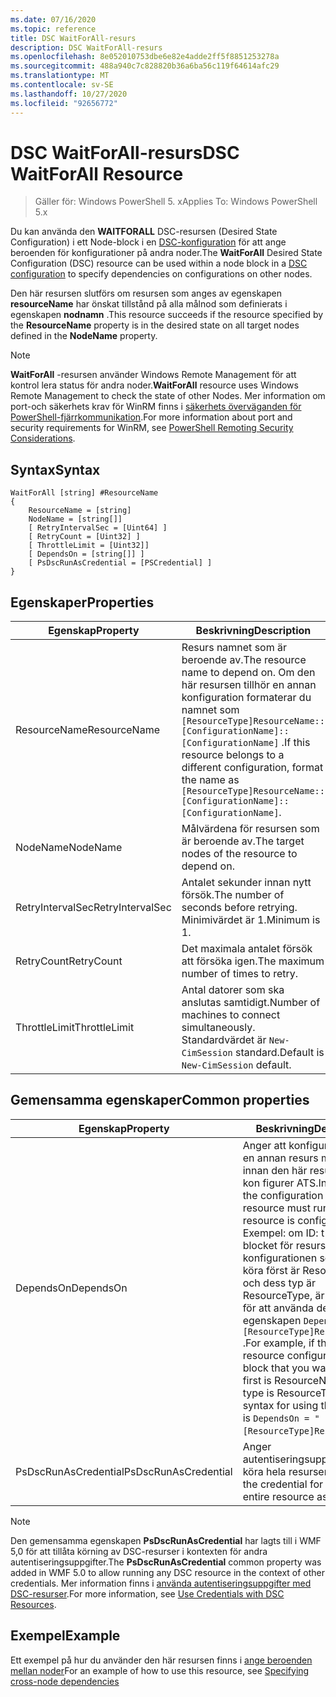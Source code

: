 ```yaml
---
ms.date: 07/16/2020
ms.topic: reference
title: DSC WaitForAll-resurs
description: DSC WaitForAll-resurs
ms.openlocfilehash: 8e052010753dbe6e82e4adde2ff5f8851253278a
ms.sourcegitcommit: 488a940c7c828820b36a6ba56c119f64614afc29
ms.translationtype: MT
ms.contentlocale: sv-SE
ms.lasthandoff: 10/27/2020
ms.locfileid: "92656772"
---
```

# <a name="dsc-waitforall-resource"></a><span data-ttu-id="6689a-103">DSC WaitForAll-resurs</span><span class="sxs-lookup"><span data-stu-id="6689a-103">DSC WaitForAll Resource</span></span>

> <span data-ttu-id="6689a-104">Gäller för: Windows PowerShell 5. x</span><span class="sxs-lookup"><span data-stu-id="6689a-104">Applies To: Windows PowerShell 5.x</span></span>

<span data-ttu-id="6689a-105">Du kan använda den **WAITFORALL** DSC-resursen (Desired State Configuration) i ett Node-block i en [DSC-konfiguration](../../../configurations/configurations.md) för att ange beroenden för konfigurationer på andra noder.</span><span class="sxs-lookup"><span data-stu-id="6689a-105">The **WaitForAll** Desired State Configuration (DSC) resource can be used within a node block in a [DSC configuration](../../../configurations/configurations.md) to specify dependencies on configurations on other nodes.</span></span>

<span data-ttu-id="6689a-106">Den här resursen slutförs om resursen som anges av egenskapen **resourceName** har önskat tillstånd på alla målnod som definierats i egenskapen **nodnamn** .</span><span class="sxs-lookup"><span data-stu-id="6689a-106">This resource succeeds if the resource specified by the **ResourceName** property is in the desired state on all target nodes defined in the **NodeName** property.</span></span>

> [!NOTE]
> <span data-ttu-id="6689a-107">**WaitForAll** -resursen använder Windows Remote Management för att kontrol lera status för andra noder.</span><span class="sxs-lookup"><span data-stu-id="6689a-107">**WaitForAll** resource uses Windows Remote Management to check the state of other Nodes.</span></span> <span data-ttu-id="6689a-108">Mer information om port-och säkerhets krav för WinRM finns i [säkerhets överväganden för PowerShell-fjärrkommunikation](/powershell/scripting/learn/remoting/winrmsecurity).</span><span class="sxs-lookup"><span data-stu-id="6689a-108">For more information about port and security requirements for WinRM, see [PowerShell Remoting Security Considerations](/powershell/scripting/learn/remoting/winrmsecurity).</span></span>

## <a name="syntax"></a><span data-ttu-id="6689a-109">Syntax</span><span class="sxs-lookup"><span data-stu-id="6689a-109">Syntax</span></span>

```Syntax
WaitForAll [string] #ResourceName
{
    ResourceName = [string]
    NodeName = [string[]]
    [ RetryIntervalSec = [Uint64] ]
    [ RetryCount = [Uint32] ]
    [ ThrottleLimit = [Uint32]]
    [ DependsOn = [string[]] ]
    [ PsDscRunAsCredential = [PSCredential] ]
}
```

## <a name="properties"></a><span data-ttu-id="6689a-110">Egenskaper</span><span class="sxs-lookup"><span data-stu-id="6689a-110">Properties</span></span>

|<span data-ttu-id="6689a-111">Egenskap</span><span class="sxs-lookup"><span data-stu-id="6689a-111">Property</span></span> |<span data-ttu-id="6689a-112">Beskrivning</span><span class="sxs-lookup"><span data-stu-id="6689a-112">Description</span></span> |
|---|---|
|<span data-ttu-id="6689a-113">ResourceName</span><span class="sxs-lookup"><span data-stu-id="6689a-113">ResourceName</span></span> |<span data-ttu-id="6689a-114">Resurs namnet som är beroende av.</span><span class="sxs-lookup"><span data-stu-id="6689a-114">The resource name to depend on.</span></span> <span data-ttu-id="6689a-115">Om den här resursen tillhör en annan konfiguration formaterar du namnet som `[ResourceType]ResourceName::[ConfigurationName]::[ConfigurationName]` .</span><span class="sxs-lookup"><span data-stu-id="6689a-115">If this resource belongs to a different configuration, format the name as `[ResourceType]ResourceName::[ConfigurationName]::[ConfigurationName]`.</span></span> |
|<span data-ttu-id="6689a-116">NodeName</span><span class="sxs-lookup"><span data-stu-id="6689a-116">NodeName</span></span> |<span data-ttu-id="6689a-117">Målvärdena för resursen som är beroende av.</span><span class="sxs-lookup"><span data-stu-id="6689a-117">The target nodes of the resource to depend on.</span></span> |
|<span data-ttu-id="6689a-118">RetryIntervalSec</span><span class="sxs-lookup"><span data-stu-id="6689a-118">RetryIntervalSec</span></span> |<span data-ttu-id="6689a-119">Antalet sekunder innan nytt försök.</span><span class="sxs-lookup"><span data-stu-id="6689a-119">The number of seconds before retrying.</span></span> <span data-ttu-id="6689a-120">Minimivärdet är 1.</span><span class="sxs-lookup"><span data-stu-id="6689a-120">Minimum is 1.</span></span> |
|<span data-ttu-id="6689a-121">RetryCount</span><span class="sxs-lookup"><span data-stu-id="6689a-121">RetryCount</span></span> |<span data-ttu-id="6689a-122">Det maximala antalet försök att försöka igen.</span><span class="sxs-lookup"><span data-stu-id="6689a-122">The maximum number of times to retry.</span></span> |
|<span data-ttu-id="6689a-123">ThrottleLimit</span><span class="sxs-lookup"><span data-stu-id="6689a-123">ThrottleLimit</span></span> |<span data-ttu-id="6689a-124">Antal datorer som ska anslutas samtidigt.</span><span class="sxs-lookup"><span data-stu-id="6689a-124">Number of machines to connect simultaneously.</span></span> <span data-ttu-id="6689a-125">Standardvärdet är `New-CimSession` standard.</span><span class="sxs-lookup"><span data-stu-id="6689a-125">Default is `New-CimSession` default.</span></span> |

## <a name="common-properties"></a><span data-ttu-id="6689a-126">Gemensamma egenskaper</span><span class="sxs-lookup"><span data-stu-id="6689a-126">Common properties</span></span>

|<span data-ttu-id="6689a-127">Egenskap</span><span class="sxs-lookup"><span data-stu-id="6689a-127">Property</span></span> |<span data-ttu-id="6689a-128">Beskrivning</span><span class="sxs-lookup"><span data-stu-id="6689a-128">Description</span></span> |
|---|---|
|<span data-ttu-id="6689a-129">DependsOn</span><span class="sxs-lookup"><span data-stu-id="6689a-129">DependsOn</span></span> |<span data-ttu-id="6689a-130">Anger att konfigurationen av en annan resurs måste köras innan den här resursen har kon figurer ATS.</span><span class="sxs-lookup"><span data-stu-id="6689a-130">Indicates that the configuration of another resource must run before this resource is configured.</span></span> <span data-ttu-id="6689a-131">Exempel: om ID: t för skript blocket för resurs konfigurationen som du vill köra först är ResourceName och dess typ är ResourceType, är syntaxen för att använda den här egenskapen `DependsOn = "[ResourceType]ResourceName"` .</span><span class="sxs-lookup"><span data-stu-id="6689a-131">For example, if the ID of the resource configuration script block that you want to run first is ResourceName and its type is ResourceType, the syntax for using this property is `DependsOn = "[ResourceType]ResourceName"`.</span></span> |
|<span data-ttu-id="6689a-132">PsDscRunAsCredential</span><span class="sxs-lookup"><span data-stu-id="6689a-132">PsDscRunAsCredential</span></span> |<span data-ttu-id="6689a-133">Anger autentiseringsuppgifter för att köra hela resursen som.</span><span class="sxs-lookup"><span data-stu-id="6689a-133">Sets the credential for running the entire resource as.</span></span> |

> [!NOTE]
> <span data-ttu-id="6689a-134">Den gemensamma egenskapen **PsDscRunAsCredential** har lagts till i WMF 5,0 för att tillåta körning av DSC-resurser i kontexten för andra autentiseringsuppgifter.</span><span class="sxs-lookup"><span data-stu-id="6689a-134">The **PsDscRunAsCredential** common property was added in WMF 5.0 to allow running any DSC resource in the context of other credentials.</span></span> <span data-ttu-id="6689a-135">Mer information finns i [använda autentiseringsuppgifter med DSC-resurser](../../../configurations/runasuser.md).</span><span class="sxs-lookup"><span data-stu-id="6689a-135">For more information, see [Use Credentials with DSC Resources](../../../configurations/runasuser.md).</span></span>

## <a name="example"></a><span data-ttu-id="6689a-136">Exempel</span><span class="sxs-lookup"><span data-stu-id="6689a-136">Example</span></span>

<span data-ttu-id="6689a-137">Ett exempel på hur du använder den här resursen finns i [ange beroenden mellan noder](../../../configurations/crossNodeDependencies.md)</span><span class="sxs-lookup"><span data-stu-id="6689a-137">For an example of how to use this resource, see [Specifying cross-node dependencies](../../../configurations/crossNodeDependencies.md)</span></span>
